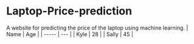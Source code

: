 # Laptop-Price-prediction
A website for predicting the price of the laptop using machine learning.
| Name | Age |
| ----- | --- |
| Kyle | 28 |
| Sally | 45 |

